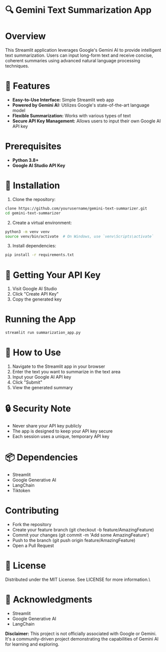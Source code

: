 # 🔍 Gemini Text Summarization App

# Overview
This Streamlit application leverages Google's Gemini AI to provide intelligent text summarization. Users can input long-form text and receive concise, coherent summaries using advanced natural language processing techniques.

# 🌟 Features
- **Easy-to-Use Interface:** Simple Streamlit web app
- **Powered by Gemini AI:** Utilizes Google's state-of-the-art language model
- **Flexible Summarization:** Works with various types of text
- **Secure API Key Management:** Allows users to input their own Google AI API key

# Prerequisites
- **Python 3.8+**
- **Google AI Studio API Key**

# 🚀 Installation
1. Clone the repository:
```bash
clone https://github.com/yourusername/gemini-text-summarizer.git
cd gemini-text-summarizer 
```
2. Create a virtual environment:
```bash
python3 -m venv venv
source venv/bin/activate  # On Windows, use `venv\Scripts\activate`
```
3. Install dependencies:
```bash
pip install -r requirements.txt
```

# 🔑 Getting Your API Key
1. Visit Google AI Studio
2. Click "Create API Key"
3. Copy the generated key

# Running the App
```bash
streamlit run summarization_app.py
````

# 📝 How to Use
1. Navigate to the Streamlit app in your browser
2. Enter the text you want to summarize in the text area
3. Input your Google AI API key
4. Click "Submit"
5. View the generated summary

# 🔒 Security Note
- Never share your API key publicly
- The app is designed to keep your API key secure
- Each session uses a unique, temporary API key

# 📦 Dependencies
- Streamlit
- Google Generative AI
- LangChain
- Tiktoken

# Contributing
- Fork the repository
- Create your feature branch (git checkout -b feature/AmazingFeature)
- Commit your changes (git commit -m 'Add some AmazingFeature')
- Push to the branch (git push origin feature/AmazingFeature)
- Open a Pull Request

# 📄 License
Distributed under the MIT License. See LICENSE for more information.\

# 🙌 Acknowledgments
- Streamlit
- Google Generative AI
- LangChain

 **Disclaimer:** This project is not officially associated with Google or Gemini. It's a community-driven project demonstrating the capabilities of Gemini AI for learning and exploring.
